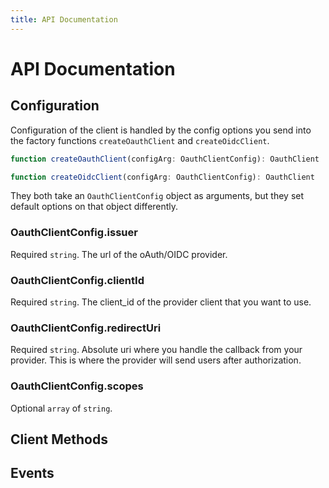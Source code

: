 ```yaml
---
title: API Documentation
---
```


# API Documentation

## Configuration

Configuration of the client is handled by the config options you send into the factory functions `createOauthClient` and `createOidcClient`.

```ts
function createOauthClient(configArg: OauthClientConfig): OauthClient
```

```ts
function createOidcClient(configArg: OauthClientConfig): OauthClient
```

They both take an `OauthClientConfig` object as arguments, but they set default options on that object differently.

### OauthClientConfig.issuer

Required `string`. The url of the oAuth/OIDC provider.

### OauthClientConfig.clientId

Required `string`. The client_id of the provider client that you want to use.

### OauthClientConfig.redirectUri

Required `string`. Absolute uri where you handle the callback from your provider. This is where the provider will send users after authorization.

### OauthClientConfig.scopes

Optional `array` of `string`.

## Client Methods

## Events
